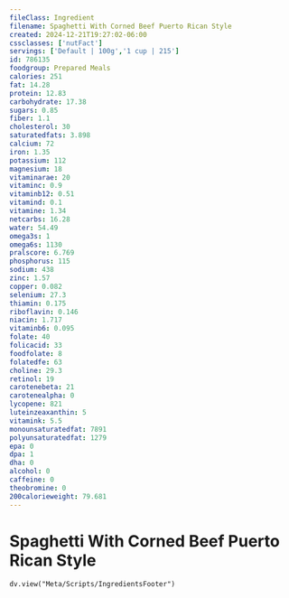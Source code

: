 ```yaml
---
fileClass: Ingredient
filename: Spaghetti With Corned Beef Puerto Rican Style
created: 2024-12-21T19:27:02-06:00
cssclasses: ['nutFact']
servings: ['Default | 100g','1 cup | 215']
id: 786135
foodgroup: Prepared Meals
calories: 251
fat: 14.28
protein: 12.83
carbohydrate: 17.38
sugars: 0.85
fiber: 1.1
cholesterol: 30
saturatedfats: 3.898
calcium: 72
iron: 1.35
potassium: 112
magnesium: 18
vitaminarae: 20
vitaminc: 0.9
vitaminb12: 0.51
vitamind: 0.1
vitamine: 1.34
netcarbs: 16.28
water: 54.49
omega3s: 1
omega6s: 1130
pralscore: 6.769
phosphorus: 115
sodium: 438
zinc: 1.57
copper: 0.082
selenium: 27.3
thiamin: 0.175
riboflavin: 0.146
niacin: 1.717
vitaminb6: 0.095
folate: 40
folicacid: 33
foodfolate: 8
folatedfe: 63
choline: 29.3
retinol: 19
carotenebeta: 21
carotenealpha: 0
lycopene: 821
luteinzeaxanthin: 5
vitamink: 5.5
monounsaturatedfat: 7891
polyunsaturatedfat: 1279
epa: 0
dpa: 1
dha: 0
alcohol: 0
caffeine: 0
theobromine: 0
200calorieweight: 79.681
---
```


# Spaghetti With Corned Beef Puerto Rican Style

```dataviewjs
dv.view("Meta/Scripts/IngredientsFooter")
```